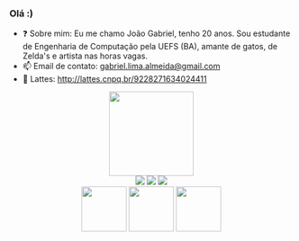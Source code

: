 ### Olá :) 

- ❓ Sobre mim: Eu me chamo João Gabriel, tenho 20 anos. Sou estudante de Engenharia de Computação pela UEFS (BA), amante de gatos, de Zelda's e artista nas horas vagas.
- 📫 Email de contato: gabriel.lima.almeida@gmail.com
- 📜 Lattes: http://lattes.cnpq.br/9228271634024411

<div align="center">
  <a href="https://github.com/JFooley">
  <img height="150em" src="https://github-readme-stats.vercel.app/api/top-langs/?username=JFooley&layout=compact&langs_count=7&theme=dracula"/>
</div>
  
<div align="center">
  <a href="https://www.instagram.com/gabriel.jla/" target=_blank><img src="https://img.shields.io/badge/-Instagram-%23E4405F?style=for-the-badge&logo=instagram&logoColor=white" target=_blank></a>
  <a href="https://www.twitch.tv/jfooley" target="_blank"><img src="https://img.shields.io/badge/Twitch-9146FF?style=for-the-badge&logo=twitch&logoColor=white" target="_blank"></a>
  <a href="https://www.deviantart.com/jfooley" target="_blank"><img src="https://img.shields.io/badge/deviantart-05CC46?style=for-the-badge&logo=deviantart&logoColor=white"%20target="_blank"></a>
  </div>
  
  <div align="center">
    <img height="80em" src="https://c.tenor.com/qBtt6GZRZpcAAAAC/duck-plss.gif"/>
    <img height="80em" src="https://steamuserimages-a.akamaihd.net/ugc/1286289980632387968/968725B0E4726B9944BA7F4CFCD8199E873E0421/?imw=5000&imh=5000&ima=fit&impolicy=Letterbox&imcolor=%23000000&letterbox=false"/>
    <img height="80em" src="https://c.tenor.com/ttVj0OyUNu8AAAAC/rainbow-pls-gif.gif"/>
  </div>
